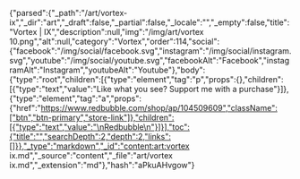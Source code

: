 {"parsed":{"_path":"/art/vortex-ix","_dir":"art","_draft":false,"_partial":false,"_locale":"","_empty":false,"title":"Vortex | IX","description":null,"img":"/img/art/vortex 10.png","alt":null,"category":"Vortex","order":114,"social":{"facebook":"/img/social/facebook.svg","instagram":"/img/social/instagram.svg","youtube":"/img/social/youtube.svg","facebookAlt":"Facebook","instagramAlt":"Instagram","youtubeAlt":"Youtube"},"body":{"type":"root","children":[{"type":"element","tag":"p","props":{},"children":[{"type":"text","value":"Like what you see? Support me with a purchase"}]},{"type":"element","tag":"a","props":{"href":"https://www.redbubble.com/shop/ap/104509609","className":["btn","btn-primary","store-link"]},"children":[{"type":"text","value":"\nRedbubble\n"}]}],"toc":{"title":"","searchDepth":2,"depth":2,"links":[]}},"_type":"markdown","_id":"content:art:vortex ix.md","_source":"content","_file":"art/vortex ix.md","_extension":"md"},"hash":"aPkuAHvgow"}